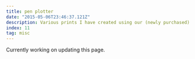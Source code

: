 ```yaml
---
title: pen plotter
date: "2015-05-06T23:46:37.121Z"
description: Various prints I have created using our (newly purchased) pen plotter.
index: 11
tag: misc
---
```



Currently working on updating this page.
